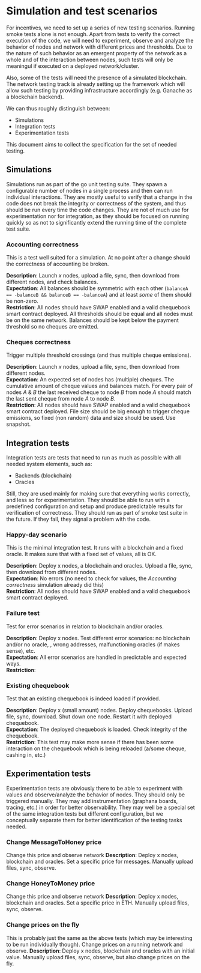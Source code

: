 # Simulation and test scenarios #

For incentives, we need to set up a series of new testing scenarios. Running smoke tests alone is not enough. Apart from tests to verify the correct execution of the code, we will need to experiment, observe and analyze the behavior of nodes and network with different prices and thresholds. Due to the nature of such behavior as an emergent property of the network as a whole and of the interaction between nodes, such tests will only be meaningul if executed on a deployed network/cluster.

Also, some of the tests will need the presence of a simulated blockchain. The network testing track is already setting up the framework which will allow such testing by providing infrastructure accordingly (e.g. Ganache as a blockchain backend).

We can thus roughly distinguish between:
* Simulations
* Integration tests
* Experimentation tests

This document aims to collect the specification for the set of needed testing.

## Simulations
Simulations run as part of the go unit testing suite. They spawn a configurable number of nodes in a single process and then can run individual interactions. They are mostly useful to verify that a change in the code does not break the integrity or correctness of the system, and thus should be run every time the code changes. They are not of much use for experimentation nor for integration, as they should be focused on running quickly so as not to significantly extend the running time of the complete test suite.

### Accounting correctness
This is a test well suited for a simulation. At no point after a change should the correctness of accounting be broken.

**Description**: Launch _x_ nodes, upload a file, sync, then download from different nodes, and check balances.  
**Expectation**: All balances should be symmetric with each other (`balanceA == -balanceB && balanceB == -balanceA`) and at least _some_ of them should be non-zero.  
**Restriction**: All nodes should have SWAP enabled and a valid chequebook smart contract deployed. All thresholds should be equal and all nodes must be on the same network. Balances should be kept below the payment threshold so no cheques are emitted.  

### Cheques correctness
Trigger multiple threshold crossings (and thus multiple cheque emissions).

**Description**: Launch _x_ nodes, upload a file, sync, then download from different nodes.  
**Expectation**: An expected set of nodes has (multiple) cheques. The cumulative amount of cheque values and balances match. For every pair of nodes _A_ & _B_ the last received cheque to node _B_ from node _A_ should match the last sent cheque from node _A_ to node _B_.  
**Restriction**: All nodes should have SWAP enabled and a valid chequebook smart contract deployed. File size should be big enough to trigger cheque emissions, so fixed (non random) data and size should be used. Use snapshot.  

## Integration tests
Integration tests are tests that need to run as much as possible with all needed system elements, such as:
* Backends (blockchain)
* Oracles

Still, they are used mainly for making sure that everything works correctly, and less so for experimentation. They should be able to run with a predefined configuration and setup and produce predictable results for verification of correctness. They should run as part of smoke test suite in the future. If they fail, they signal a problem with the code.

### Happy-day scenario
This is the minimal integration test. It runs with a blockchain and a fixed oracle. It makes sure that with a fixed set of values, all is OK.  

**Description**: Deploy x nodes, a blockchain and oracles. Upload a file, sync, then download from different nodes.  
**Expectation**: No errors (no need to check for values, the *Accounting correctness* simulation already did this)  
**Restriction**: All nodes should have SWAP enabled and a valid chequebook smart contract deployed.

### Failure test
Test for error scenarios in relation to blockchain and/or oracles.

**Description**: Deploy x nodes. Test different error scenarios: no blockchain and/or no oracle, , wrong addresses, malfunctioning oracles (if makes sense), etc.  
**Expectation**: All error scenarios are handled in predictable and expected ways.  
**Restriction**: 

### Existing chequebook
Test that an existing chequebook is indeed loaded if provided.

**Description**: Deploy x (small amount) nodes. Deploy chequebooks. Upload file, sync, download. Shut down one node. Restart it with deployed chequebook.  
**Expectation**: The deployed chequebook is loaded. Check integrity of the chequebook.  
**Restriction**: This test may make more sense if there has been some interaction on the chequebook which is being reloaded (a/some cheque, cashing in, etc.)

## Experimentation tests
Experimentation tests are obviously there to be able to experiment with values and observe/analyze the behavior of nodes.
They should only be triggered manually.
They may add instrumentation (graphana boards, tracing, etc.) in order for better observability.
They may well be a special set of the same integration tests but different configuration, but we conceptually separate them for better identification of the testing tasks needed.

### Change MessageToHoney price
Change this price and observe network
**Description**: Deploy x nodes, blockchain and oracles. Set a specific price for messages. Manually upload files, sync, observe.

### Change HoneyToMoney price
Change this price and observe network
**Description**: Deploy x nodes, blockchain and oracles. Set a specific price in ETH. Manually upload files, sync, observe.

### Change prices on the fly 
This is probably just the same as the above tests (which may be interesting to be run individually though). Change prices on a running network and observe.
**Description**: Deploy x nodes, blockchain and oracles with an initial value. Manually upload files, sync, observe, but also change prices on the fly.
